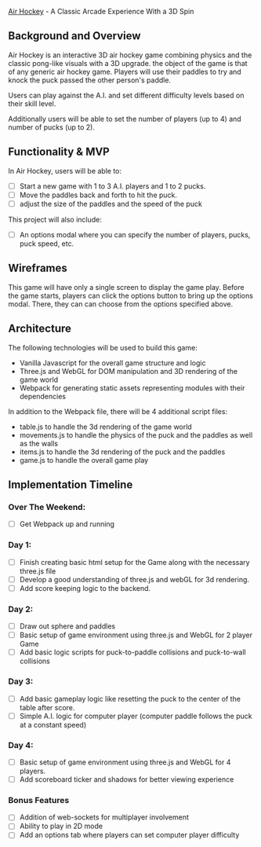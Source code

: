 [Air Hockey](https://jdoyle5.github.io/Air_Hockey/) - A Classic Arcade Experience With a 3D Spin

## Background and Overview
Air Hockey is an interactive 3D air hockey game combining physics and the classic pong-like visuals with a 3D upgrade. the object of the game is that of any generic air hockey game. Players will use their paddles to try and knock the puck passed the other person's paddle.

Users can play against the A.I. and set different difficulty levels based on their skill level.

Additionally users will be able to set the number of players (up to 4) and number of pucks (up to 2).

## Functionality & MVP
In Air Hockey, users will be able to:
- [ ] Start a new game with 1 to 3 A.I. players and 1 to 2 pucks.
- [ ] Move the paddles back and forth to hit the puck.
- [ ] adjust the size of the paddles and the speed of the puck

This project will also include:
- [ ] An options modal where you can specify the number of players, pucks, puck speed, etc.

## Wireframes
This game will have only a single screen to display the game play. Before the game starts, players can click the options button to bring up the options modal. There, they can can choose from the options specified above.

## Architecture
The following technologies will be used to build this game:
* Vanilla Javascript for the overall game structure and logic
* Three.js and WebGL for DOM manipulation and 3D rendering of the game world
* Webpack for generating static assets representing modules with their dependencies

In addition to the Webpack file, there will be 4 additional script files:
* table.js to handle the 3d rendering of the game world
* movements.js to handle the physics of the puck and the paddles as well as the walls
* items.js to handle the 3d rendering of the puck and the paddles
* game.js to handle the overall game play

## Implementation Timeline
### Over The Weekend:
- [ ] Get Webpack up and running
### Day 1:
- [ ] Finish creating basic html setup for the Game along with the necessary three.js file
- [ ] Develop a good understanding of three.js and webGL for 3d rendering.
- [ ] Add score keeping logic to the backend.
### Day 2:
- [ ] Draw out sphere and paddles
- [ ] Basic setup of game environment using three.js and WebGL for 2 player Game
- [ ] Add basic logic scripts for puck-to-paddle collisions and puck-to-wall collisions
### Day 3:
- [ ] Add basic gameplay logic like resetting the puck to the center of the table after score.
- [ ] Simple A.I. logic for computer player (computer paddle follows the puck at a constant speed)
### Day 4:
- [ ] Basic setup of game environment using three.js and WebGL for 4 players.
- [ ] Add scoreboard ticker and shadows for better viewing experience
### Bonus Features
- [ ] Addition of web-sockets for multiplayer involvement
- [ ] Ability to play in 2D mode
- [ ] Add an options tab where players can set computer player difficulty
